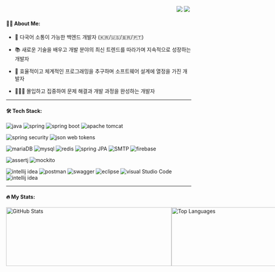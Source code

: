 <div align="right">
  <a href="https://HyunsooZo.github.io/"><img src="https://img.shields.io/badge/-HyunsooZo.github.io-lightgray?style=for-the-badge%22"/></a>
  <a href="mailto:bzhs1992@icloud.com"><img src="https://img.shields.io/badge/Email-25A162?style=flat-square&logo=Gmail&logoColor=white"/></a> 
  <img src="https://komarev.com/ghpvc/?username=HyunsooZo&style=flat-square&color=4479A1" alt=""/>

 </div>

#### 👨‍💻 About Me:
- 👋 다국어 소통이 가능한 백엔드 개발자 (🇰🇷/🇺🇸/🇧🇷/🇵🇹)

- 📚 새로운 기술을 배우고 개발 분야의 최신 트렌드를 따라가며 지속적으로 성장하는 개발자

- 🌟 효율적이고 체계적인 프로그래밍을 추구하며 소프트웨어 설계에 열정을 가진 개발자

- 🧘🏻‍♂️ 몰입하고 집중하여 문제 해결과 개발 과정을 완성하는 개발자
---

#### 🛠 Tech Stack:
![java](https://img.shields.io/badge/Java-007396?style=flat-square&logo=java&logoColor=white)
![spring](https://img.shields.io/badge/Spring-6DB33F?style=flat-square&logo=Spring&logoColor=white)
![spring boot](https://img.shields.io/badge/Spring%20Boot-6DB33F?style=flat-square&logo=Spring%20Boot&logoColor=black)
![apache tomcat](https://img.shields.io/badge/Apache%20Tomcat-F8DC75?style=flat-square&logo=Apache%20Tomcat&logoColor=white)

![spring security](https://img.shields.io/badge/Spring%20Security-6DB33F?style=flat-square&logo=Spring%20Security&logoColor=black)
![json web tokens](https://img.shields.io/badge/Json%20Web%20Tokens-000000?style=flat-square&logo=Json%20Web%20Tokens&logoColor=white)

![mariaDB](https://img.shields.io/badge/MariaDB-003545?style=flat-square&logo=MariaDB&logoColor=white)
![mysql](https://img.shields.io/badge/MySQL-4479A1?style=flat-square&logo=MySQL&logoColor=white)
![redis](https://img.shields.io/badge/Redis-DC382D?style=flat-square&logo=Redis&logoColor=white)
![spring JPA](https://img.shields.io/badge/Spring%20JPA-6DB33F?style=flat-square&logo=Spring%20JPA&logoColor=white)
![SMTP](https://img.shields.io/badge/SMTP-CC0000?style=flat-square&logo=Gmail&logoColor=white)
![firebase](https://img.shields.io/badge/Firebase-FFCA28?style=flat-square&logo=Firebase&logoColor=black)

![assertj](https://img.shields.io/badge/AssertJ-25A162?style=flat-square&logo=AssertJ&logoColor=white)
![mockito](https://img.shields.io/badge/Mockito-008D62?style=flat-square&logo=Mockito&logoColor=white)

![intellij idea](https://img.shields.io/badge/IntelliJ%20IDEA-000000?style=flat-square&logo=IntelliJ%20IDEA&logoColor=white)
![postman](https://img.shields.io/badge/Postman-FF6C37?style=flat-square&logo=Postman&logoColor=white)
![swagger](https://img.shields.io/badge/Swagger-85EA2D?style=flat-square&logo=Swagger&logoColor=white)
![eclipse](https://img.shields.io/badge/Eclipse%20IDE-2C2255?style=flat-square&logo=Eclipse%20IDE&logoColor=white)
![visual Studio Code](https://img.shields.io/badge/Visual%20Studio%20Code-007ACC?style=flat-square&logo=Visual%20Studio%20Code&logoColor=white)
![intellij idea](https://img.shields.io/badge/IntelliJ%20IDEA-2C2255?style=flat-square&logo=IntelliJ%20IDEA&logoColor=white)

---

#### 🔥 My Stats:

<div style="display: flex; align-items: flex-start;">
  <span style = "height : 160px">
    <img src="https://github-readme-stats.vercel.app/api?username=HyunsooZo" alt="GitHub Stats" style="width: 450px; object-fit: contain; height: 160px" />
  </span>  
  <span style = "height : 160px">
    <img src="https://github-readme-stats.vercel.app/api/top-langs/?username=HyunsooZo&layout=compact&hide=html" alt="Top Languages" style="width: 390px; object-fit: contain; height: 160px" />
  </span>
</div>
